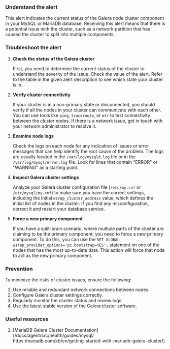 ### Understand the alert

This alert indicates the current status of the Galera node cluster component in your MySQL or MariaDB database. Receiving this alert means that there is a potential issue with the cluster, such as a network partition that has caused the cluster to split into multiple components.

### Troubleshoot the alert

1. **Check the status of the Galera cluster**

   First, you need to determine the current status of the cluster to understand the severity of the issue. Check the value of the alert. Refer to the table in the given alert description to see which state your cluster is in.

2. **Verify cluster connectivity**

   If your cluster is in a non-primary state or disconnected, you should verify if all the nodes in your cluster can communicate with each other. You can use tools like `ping`, `traceroute`, or `mtr` to test connectivity between the cluster nodes. If there is a network issue, get in touch with your network administrator to resolve it.

3. **Examine node logs**

   Check the logs on each node for any indication of issues or error messages that can help identify the root cause of the problem. The logs are usually located in the `/var/log/mysqld.log` file or in the `/var/log/mysql/error.log` file. Look for lines that contain "ERROR" or "WARNING" as a starting point.

4. **Inspect Galera cluster settings**

   Analyze your Galera cluster configuration file (`/etc/my.cnf` or `/etc/mysql/my.cnf`) to make sure you have the correct settings, including the initial `wsrep_cluster_address` value, which defines the initial list of nodes in the cluster. If you find any misconfiguration, correct it and restart your database service.

5. **Force a new primary component**

   If you have a split-brain scenario, where multiple parts of the cluster are claiming to be the primary component, you need to force a new primary component. To do this, you can use the `SET GLOBAL wsrep_provider_options='pc.bootstrap=YES';` statement on one of the nodes that has the most up-to-date data. This action will force that node to act as the new primary component.

### Prevention

To minimize the risks of cluster issues, ensure the following:

1. Use reliable and redundant network connections between nodes.
2. Configure Galera cluster settings correctly.
3. Regularly monitor the cluster status and review logs.
4. Use the latest stable version of the Galera cluster software.

### Useful resources

1. [MariaDB Galera Cluster Documentation](/docs/agent/src/health/guides/mysql/
   https:/mariadb.com/kb/en/getting-started-with-mariadb-galera-cluster/)
